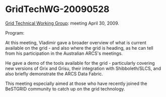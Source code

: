 # GridTechWG-20090528

[Grid Technical Working Group](/wiki/spaces/BeSTGRID/pages/3818228403): meeting April 30, 2009.

Program:

At this meeting, Vladimir gave a broader overview of what is current available on the grid - and also where the grid is heading, as he can tell from his participation in the Australian ARCS's meetings.

He gave a demo of the tools available for the grid - particularly covering new versions of Grix and Grisu, their integration with Shibboleth/SLCS, and also briefly demonstrate the ARCS Data Fabric.

This meeting especially aimed at those who have recently joined the BeSTGRID community to catch up on the grid technology.
